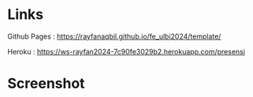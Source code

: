 # Links
Github Pages :
https://rayfanaqbil.github.io/fe_ulbi2024/template/

Heroku :
https://ws-rayfan2024-7c90fe3029b2.herokuapp.com/presensi

# Screenshot

